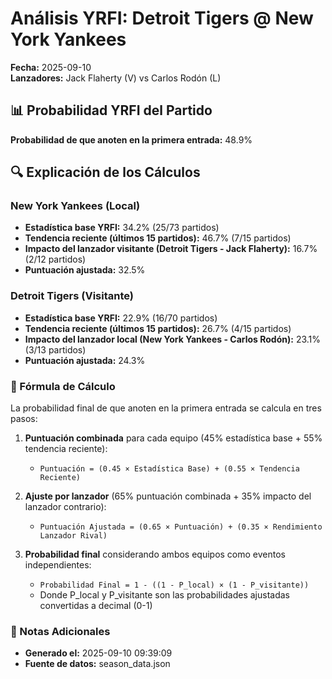 # Análisis YRFI: Detroit Tigers @ New York Yankees

**Fecha:** 2025-09-10  
**Lanzadores:** Jack Flaherty (V) vs Carlos Rodón (L)

## 📊 Probabilidad YRFI del Partido

**Probabilidad de que anoten en la primera entrada:** 48.9%

## 🔍 Explicación de los Cálculos

### New York Yankees (Local)
- **Estadística base YRFI:** 34.2% (25/73 partidos)
- **Tendencia reciente (últimos 15 partidos):** 46.7% (7/15 partidos)
- **Impacto del lanzador visitante (Detroit Tigers - Jack Flaherty):** 16.7% (2/12 partidos)
- **Puntuación ajustada:** 32.5%

### Detroit Tigers (Visitante)
- **Estadística base YRFI:** 22.9% (16/70 partidos)
- **Tendencia reciente (últimos 15 partidos):** 26.7% (4/15 partidos)
- **Impacto del lanzador local (New York Yankees - Carlos Rodón):** 23.1% (3/13 partidos)
- **Puntuación ajustada:** 24.3%

### 📝 Fórmula de Cálculo

La probabilidad final de que anoten en la primera entrada se calcula en tres pasos:

1. **Puntuación combinada** para cada equipo (45% estadística base + 55% tendencia reciente):
   - `Puntuación = (0.45 × Estadística Base) + (0.55 × Tendencia Reciente)`

2. **Ajuste por lanzador** (65% puntuación combinada + 35% impacto del lanzador contrario):
   - `Puntuación Ajustada = (0.65 × Puntuación) + (0.35 × Rendimiento Lanzador Rival)`

3. **Probabilidad final** considerando ambos equipos como eventos independientes:
   - `Probabilidad Final = 1 - ((1 - P_local) × (1 - P_visitante))`
   - Donde P_local y P_visitante son las probabilidades ajustadas convertidas a decimal (0-1)

### 📌 Notas Adicionales

- **Generado el:** 2025-09-10 09:39:09
- **Fuente de datos:** season_data.json
